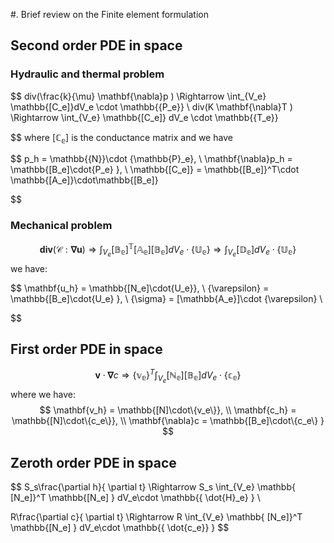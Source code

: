 #. Brief review on the Finite element formulation
## Second order PDE in space

### Hydraulic and thermal problem
$$ 
    div(\frac{k}{\mu} \mathbf{\nabla}p ) 
    \Rightarrow 
    \int_{V_e} \mathbb{[C_e]}dV_e  \cdot   \mathbb{\{P_e\}}  \\
    div(K \mathbf{\nabla}T )  
    \Rightarrow \int_{V_e} \mathbb{[C_e]} dV_e \cdot \mathbb{\{T_e\}}
    
$$
where $\mathbb{[C_e]}$ is the conductance matrix and we have

$$
    p_h = \mathbb{\{N\}}\cdot \{\mathbb{P}_e\}, \\
    \mathbf{\nabla}p_h = \mathbb{[B_e]\cdot\{P_e\} }, \\
    \mathbb{[C_e]} = \mathbb{[B_e]}^T\cdot \mathbb{[A_e]}\cdot\mathbb{[B_e]}
    
$$
### Mechanical problem
$$
    \mathbf{div}( \mathcal{C}: \mathbf{\nabla u} ) 
    \Rightarrow \int_{V_e} \mathbb{[B_e]^T  [A_e]  [B_e]} dV_e
    \cdot \mathbb{\{U_e\}}
    \Rightarrow \int_{V_e} \mathbb{[D_e]} dV_e
    \cdot \mathbb{\{U_e\}}
$$
we have:

$$
\mathbf{u_h} = \mathbb{[N_e]\cdot\{U_e\}}, \\
\{\varepsilon\} = \mathbb{[B_e]\cdot\{U_e\} }, \\
\{\sigma\} = [\mathbb{A_e}]\cdot \{\varepsilon\} \\

$$

## First order PDE in space
$$
    \mathbf{v}\cdot \mathbf{\nabla}c 
    \Rightarrow \mathbb{\{v_e\}}^T \int_{V_e} \mathbb{ [N_e] [B_e] }  dV_e\cdot \mathbb{\{c_e\}}
$$
where we have:
$$ 
    \mathbf{v_h} = \mathbb{[N]\cdot\{v_e\}}, \\
    \mathbf{c_h} = \mathbb{[N]\cdot\{c_e\}}, \\
    \mathbf{\nabla}c = \mathbb{[B_e]\cdot\{c_e\} }
$$

## Zeroth order PDE in space

$$
 S_s\frac{\partial h}{ \partial t} 
 \Rightarrow S_s \int_{V_e} \mathbb{ [N_e]}^T \mathbb{[N_e] }  dV_e\cdot \mathbb{\{ \dot{H}_e\} }  \\


 R\frac{\partial c}{ \partial t} 
 \Rightarrow R \int_{V_e} \mathbb{ [N_e]}^T \mathbb{[N_e] }  dV_e\cdot \mathbb{\{ \dot{c_e}\} }
$$

